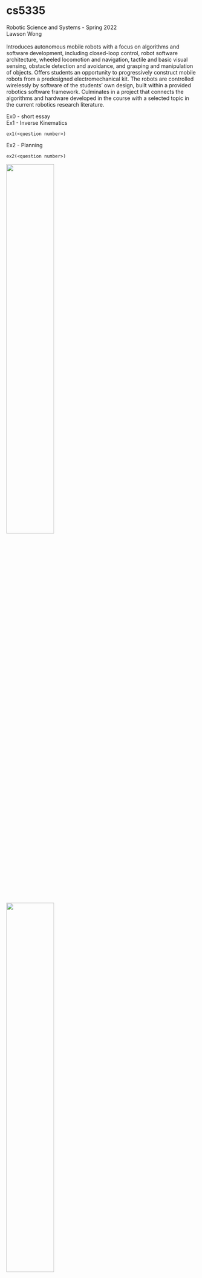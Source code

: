 # cs5335
Robotic Science and Systems - Spring 2022\
Lawson Wong\
\
Introduces autonomous mobile robots with a focus on algorithms and software development, including closed-loop control, robot software architecture, wheeled locomotion and navigation, tactile and basic visual sensing, obstacle detection and avoidance, and grasping and manipulation of objects. Offers students an opportunity to progressively construct mobile robots from a predesigned electromechanical kit. The robots are controlled wirelessly by software of the students’ own design, built within a provided robotics software framework. Culminates in a project that connects the algorithms and hardware developed in the course with a selected topic in the current robotics research literature.

Ex0 - short essay \
Ex1 - Inverse Kinematics
```
ex1(<question number>)
```
Ex2 - Planning
```
ex2(<question number>)
```
<img src=https://user-images.githubusercontent.com/83112082/158668548-3fb72662-e8ad-4322-95cb-1cd74bcbe1d1.jpg width="50%" height="50%">
<img src=https://user-images.githubusercontent.com/83112082/158668548-3fb72662-e8ad-4322-95cb-1cd74bcbe1d1.jpg width="50%" height="50%">

Ex3 - State Estimation
```
ex3(<question number>)
```
Ex4 - State Estimation cont.
```
ex4(<question number>)
```
Ex5 - 
